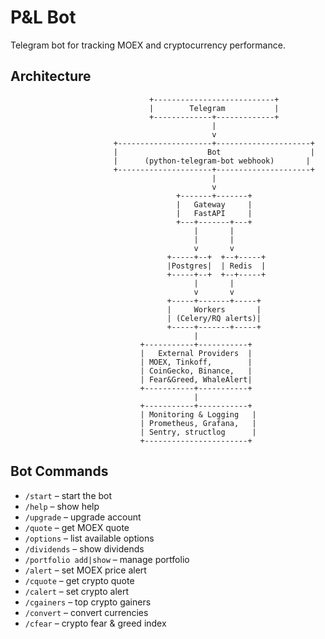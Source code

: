 # P&L Bot

Telegram bot for tracking MOEX and cryptocurrency performance.

## Architecture

```
                               +---------------------------+
                               |        Telegram           |
                               +-------------+-------------+
                                             |
                                             v
                       +---------------------+---------------------+
                       |                    Bot                    |
                       |      (python-telegram-bot webhook)       |
                       +---------------------+---------------------+
                                             |
                                             v
                                     +-------+-------+
                                     |   Gateway     |
                                     |   FastAPI     |
                                     +---+-------+---+
                                         |       |
                                         |       |
                                         v       v
                                   +-----+--+  +--+-----+
                                   |Postgres|  | Redis  |
                                   +-----+--+  +--+-----+
                                         |       |
                                         v       v
                                   +-----+-------+-----+
                                   |     Workers       |
                                   | (Celery/RQ alerts)|
                                   +-----+-------+-----+
                                         |
                             +-----------+-----------+
                             |   External Providers  |
                             | MOEX, Tinkoff,        |
                             | CoinGecko, Binance,   |
                             | Fear&Greed, WhaleAlert|
                             +-----------+-----------+
                                         |
                             +-----------+-----------+
                             | Monitoring & Logging   |
                             | Prometheus, Grafana,   |
                             | Sentry, structlog      |
                             +-----------------------+
```

## Bot Commands

* `/start` – start the bot
* `/help` – show help
* `/upgrade` – upgrade account
* `/quote` – get MOEX quote
* `/options` – list available options
* `/dividends` – show dividends
* `/portfolio add|show` – manage portfolio
* `/alert` – set MOEX price alert
* `/cquote` – get crypto quote
* `/calert` – set crypto alert
* `/cgainers` – top crypto gainers
* `/convert` – convert currencies
* `/cfear` – crypto fear & greed index

